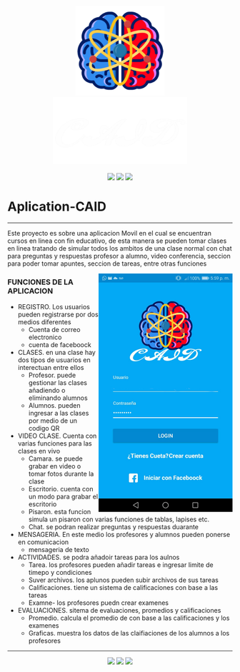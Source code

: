 <h3 align="center">
  <img src="https://github.com/JACKZON-DEVELOPER/Aplication-CAID/blob/master/app/src/main/res/drawable-xxxhdpi/logo.png" alt="CAID Logo" width="200">
  <br/>
  <img src="https://github.com/JACKZON-DEVELOPER/Aplication-CAID/blob/master/app/src/main/res/drawable-xxxhdpi/title_caid.png" alt="CAID Logo" width="300">  
</h3>

<div align="center">
  <img src="http://img.shields.io/badge/-Java-F89820?style=flat&logo=java&logoColor=white"> 
  <img src="https://img.shields.io/badge/-Android-green?style=flat&logo=Android&logoColor=white">
  <img src="https://img.shields.io/badge/-Firebase-yellow?style=flat&logo=Firebase&logoColor=white">
</div>

# Aplication-CAID
<hr/>

Este proyecto es sobre una aplicacion Movil en el cual se encuentran cursos en linea con fin educativo, de esta manera se pueden tomar clases en linea tratando de simular todos los ambitos de una clase normal con chat para preguntas y respuestas profesor a alumno, video conferencia, seccion para poder tomar apuntes, seccion de tareas, entre otras funciones 

   

  <div>
     <img  align='right' src="https://github.com/JACKZON-DEVELOPER/Aplication-CAID/blob/master/CAID_login.jpg" alt="Pantalla Login" width="300">     
  </div>
  



### FUNCIONES DE LA APLICACION

* REGISTRO. Los usuarios pueden registrarse por dos medios diferentes
  - Cuenta de correo electronico
  - cuenta de faceboock
* CLASES. en una clase hay dos tipos de usuarios en interectuan entre ellos 
  - Profesor. puede gestionar las clases añadiendo o eliminando alumnos 
  - Alumnos. pueden ingresar a las clases por medio de un codigo QR
* VIDEO CLASE. Cuenta con varias funciones para las clases en vivo
  - Camara. se puede grabar en video o tomar fotos durante la clase
  - Escritorio. cuenta con un modo para grabar el escritorio
  - Pisaron. esta funcion simula un pisaron con varias funciones de tablas, lapises etc.
  - Chat. se podran realizar preguntas y respuestas duarante 
* MENSAGERIA. En este medio los profesores y alumnos pueden ponerse en comunicacion
  - mensageria de texto
* ACTIVIDADES. se podra añadoir tareas para los aulnos 
  - Tarea. los profesores pueden añadir tareas e ingresar limite de timepo y condiciones
  - Suver archivos. los aplunos pueden subir archivos de sus tareas 
  - Calificaciones. tiene un sistema de calificaciones con base a las tareas 
  - Examne- los profesores puedn crear examenes
* EVALUACIONES. sitema de evaluaciones, promedios y calificaciones
  - Promedio. calcula el promedio de con base a las calificaciones y los examenes
  - Graficas. muestra los datos de las claifiaciones de los alumnos a los profesores  

<hr/>

<div align="center">

  <img src="https://img.shields.io/badge/Java-jdk%201.8-blue?style=flat&logo=Java">    
  <img src="https://img.shields.io/badge/Java-jdk%201.8-blue?style=flat&logo=Java"> 
  <img src="https://img.shields.io/badge/Java-jdk%201.8-blue?style=flat&logo=Java"> 
</div>

